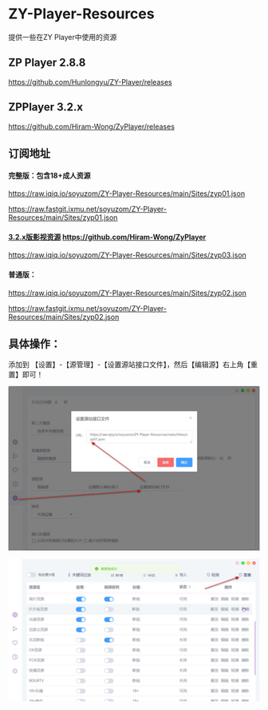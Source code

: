 # ZY-Player-Resources
提供一些在ZY Player中使用的资源

## ZP Player 2.8.8
https://github.com/Hunlongyu/ZY-Player/releases

## ZPPlayer 3.2.x
https://github.com/Hiram-Wong/ZyPlayer/releases


## 订阅地址

#### 完整版：包含18+成人资源
https://raw.iqiq.io/soyuzom/ZY-Player-Resources/main/Sites/zyp01.json

https://raw.fastgit.ixmu.net/soyuzom/ZY-Player-Resources/main/Sites/zyp01.json

#### [3.2.x版影视资源](https://github.com/Hiram-Wong/ZyPlayer) https://github.com/Hiram-Wong/ZyPlayer
https://raw.iqiq.io/soyuzom/ZY-Player-Resources/main/Sites/zyp03.json

#### 普通版：
https://raw.iqiq.io/soyuzom/ZY-Player-Resources/main/Sites/zyp02.json

https://raw.fastgit.ixmu.net/soyuzom/ZY-Player-Resources/main/Sites/zyp02.json

## 具体操作：
添加到 【设置】-【源管理】-【设置源站接口文件】，然后【编辑源】右上角【重置】即可！

![Recommendations](./Sereenshot1.jpg)

![Recommendations](./Sereenshot2.jpg)
